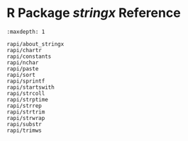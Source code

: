 R Package *stringx* Reference
=============================

```{toctree}
:maxdepth: 1

rapi/about_stringx
rapi/chartr
rapi/constants
rapi/nchar
rapi/paste
rapi/sort
rapi/sprintf
rapi/startswith
rapi/strcoll
rapi/strptime
rapi/strrep
rapi/strtrim
rapi/strwrap
rapi/substr
rapi/trimws
```
